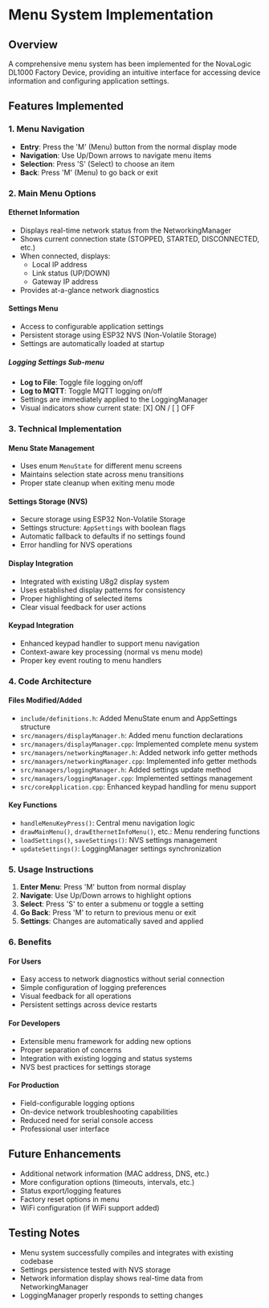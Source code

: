 # Menu System Implementation

## Overview
A comprehensive menu system has been implemented for the NovaLogic DL1000 Factory Device, providing an intuitive interface for accessing device information and configuring application settings.

## Features Implemented

### 1. Menu Navigation
- **Entry**: Press the 'M' (Menu) button from the normal display mode
- **Navigation**: Use Up/Down arrows to navigate menu items
- **Selection**: Press 'S' (Select) to choose an item
- **Back**: Press 'M' (Menu) to go back or exit

### 2. Main Menu Options

#### Ethernet Information
- Displays real-time network status from the NetworkingManager
- Shows current connection state (STOPPED, STARTED, DISCONNECTED, etc.)
- When connected, displays:
  - Local IP address
  - Link status (UP/DOWN)
  - Gateway IP address
- Provides at-a-glance network diagnostics

#### Settings Menu
- Access to configurable application settings
- Persistent storage using ESP32 NVS (Non-Volatile Storage)
- Settings are automatically loaded at startup

##### Logging Settings Sub-menu
- **Log to File**: Toggle file logging on/off
- **Log to MQTT**: Toggle MQTT logging on/off
- Settings are immediately applied to the LoggingManager
- Visual indicators show current state: [X] ON / [ ] OFF

### 3. Technical Implementation

#### Menu State Management
- Uses enum `MenuState` for different menu screens
- Maintains selection state across menu transitions
- Proper state cleanup when exiting menu mode

#### Settings Storage (NVS)
- Secure storage using ESP32 Non-Volatile Storage
- Settings structure: `AppSettings` with boolean flags
- Automatic fallback to defaults if no settings found
- Error handling for NVS operations

#### Display Integration
- Integrated with existing U8g2 display system
- Uses established display patterns for consistency
- Proper highlighting of selected items
- Clear visual feedback for user actions

#### Keypad Integration
- Enhanced keypad handler to support menu navigation
- Context-aware key processing (normal vs menu mode)
- Proper key event routing to menu handlers

### 4. Code Architecture

#### Files Modified/Added
- `include/definitions.h`: Added MenuState enum and AppSettings structure
- `src/managers/displayManager.h`: Added menu function declarations
- `src/managers/displayManager.cpp`: Implemented complete menu system
- `src/managers/networkingManager.h`: Added network info getter methods
- `src/managers/networkingManager.cpp`: Implemented info getter methods
- `src/managers/loggingManager.h`: Added settings update method
- `src/managers/loggingManager.cpp`: Implemented settings management
- `src/coreApplication.cpp`: Enhanced keypad handling for menu support

#### Key Functions
- `handleMenuKeyPress()`: Central menu navigation logic
- `drawMainMenu()`, `drawEthernetInfoMenu()`, etc.: Menu rendering functions
- `loadSettings()`, `saveSettings()`: NVS settings management
- `updateSettings()`: LoggingManager settings synchronization

### 5. Usage Instructions

1. **Enter Menu**: Press 'M' button from normal display
2. **Navigate**: Use Up/Down arrows to highlight options
3. **Select**: Press 'S' to enter a submenu or toggle a setting
4. **Go Back**: Press 'M' to return to previous menu or exit
5. **Settings**: Changes are automatically saved and applied

### 6. Benefits

#### For Users
- Easy access to network diagnostics without serial connection
- Simple configuration of logging preferences
- Visual feedback for all operations
- Persistent settings across device restarts

#### For Developers
- Extensible menu framework for adding new options
- Proper separation of concerns
- Integration with existing logging and status systems
- NVS best practices for settings storage

#### For Production
- Field-configurable logging options
- On-device network troubleshooting capabilities
- Reduced need for serial console access
- Professional user interface

## Future Enhancements
- Additional network information (MAC address, DNS, etc.)
- More configuration options (timeouts, intervals, etc.)
- Status export/logging features
- Factory reset options in menu
- WiFi configuration (if WiFi support added)

## Testing Notes
- Menu system successfully compiles and integrates with existing codebase
- Settings persistence tested with NVS storage
- Network information display shows real-time data from NetworkingManager
- LoggingManager properly responds to setting changes
